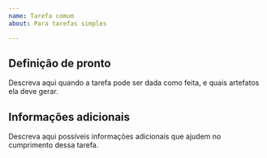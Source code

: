 ```yaml
---
name: Tarefa comum
about: Para tarefas simples

---
```


## Definição de pronto
Descreva aqui quando a tarefa pode ser dada como feita, e quais artefatos ela deve gerar.

## Informações adicionais
Descreva aqui possíveis informações adicionais que ajudem no cumprimento dessa tarefa.
